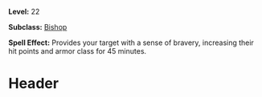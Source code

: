 <!-- TITLE: Spell: Bravery -->
<!-- SUBTITLE:  -->

**Level:** 22

**Subclass:** [Bishop](bishop)

**Spell Effect:** Provides your target with a sense of bravery, increasing their hit points and armor class for 45 minutes.

# Header